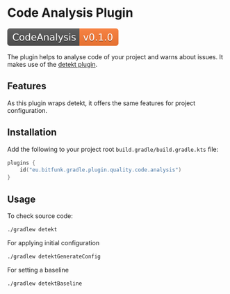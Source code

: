 # Code Analysis Plugin

[![QualityCodeAnalysis](../../../docs/assets/images/badge-release-quality-code-analysis.svg)](https://central.sonatype.dev/namespace/eu.bitfunk.gradle.plugin.quality.code.analysis)

The plugin helps to analyse code of your project and warns about issues. It makes use of the [detekt plugin](https://github.com/detekt/detekt).

## Features

As this plugin wraps detekt, it offers the same features for project configuration.

## Installation

Add the following to your project root `build.gradle/build.gradle.kts` file:

```kotlin
plugins {
    id("eu.bitfunk.gradle.plugin.quality.code.analysis")
}
```

## Usage

To check source code:

```bash
./gradlew detekt
```

For applying initial configuration

```bash
./gradlew detektGenerateConfig
```

For setting a baseline

```bash
./gradlew detektBaseline
```
